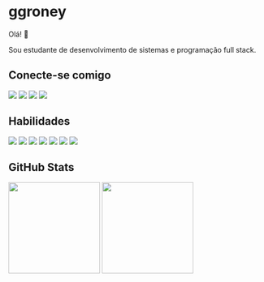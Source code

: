 # ggroney 

Olá! 🙂

Sou estudante de desenvolvimento de sistemas e programação full stack. 

## Conecte-se comigo 
<div>
  <a href="mailto:roneyggomes@gmail.com" target="_blank"><img src="https://img.shields.io/badge/Gmail-333333?style=for-the-badge&logo=gmail&logoColor=red" target="_blank"/></a>
  <a href="https://www.instagram.com/devtecinf" target="_blank"><img src="https://img.shields.io/badge/-Instagram-%23E4405F?style=for-the-badge&logo=instagram&logoColor=white" target="_blank"/></a>
  <a href="https://www.linkedin.com/in/ggroney" target="_blank"><img src="https://img.shields.io/badge/LinkedIn-0077B5?style=for-the-badge&logo=linkedin&logoColor=white" target="_blank"/></a>
  <a href="https://www.youtube.com/@devtecinftutorial" target="_blank"><img src="https://img.shields.io/badge/YouTube-FF0000?style=for-the-badge&logo=youtube&logoColor=white" target="_blank"/></a>
</div>

## Habilidades
<div>
  <img src="https://img.shields.io/badge/HTML5-000?style=for-the-badge&logo=html5"/>
  <img src="https://img.shields.io/badge/CSS3-000?style=for-the-badge&logo=css3&logoColor=264CE4"/>
  <img src="https://img.shields.io/badge/JavaScript-000?style=for-the-badge&logo=javascript"/>
  <img src="https://img.shields.io/badge/java-000.svg?style=for-the-badge&logo=openjdk&logoColor=yellow"/>
  <img src="https://img.shields.io/badge/node.js-000?style=for-the-badge&logo=node.js&logoColor=green"/>
  <img src="https://img.shields.io/badge/GitHub-000?style=for-the-badge&logo=github&logoColor=white"/>
  <img src="https://img.shields.io/badge/Vscode-000?style=for-the-badge&logo=visual-studio-code&logoColor=264CE4"/>
</div>

## GitHub Stats
<div>
  <img height="180em" src="https://github-readme-stats.vercel.app/api?username=ggroney&theme=transparent&bg_color=000&border_color=30A3DC&show_icons=true&icon_color=30A3DC&title_color=E94D5F&text_color=FFF"/>
  <img height="180em" src="https://github-readme-stats.vercel.app/api/top-langs/?username=ggroney&theme=transparent&bg_color=000&border_color=30A3DC&show_icons=true&icon_color=30A3DC&title_color=E94D5F&text_color=FFF"/>
</div>
